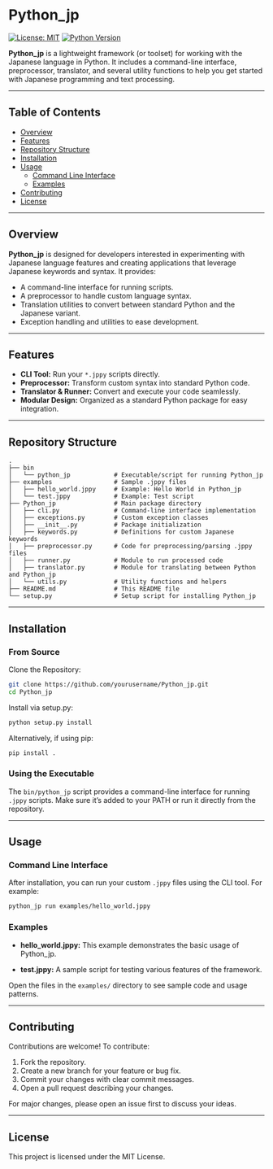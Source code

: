 # Python_jp

[![License: MIT](https://img.shields.io/badge/License-MIT-yellow.svg)](LICENSE)
[![Python Version](https://img.shields.io/badge/Python-3.12-blue.svg)](https://www.python.org/)

**Python_jp** is a lightweight framework (or toolset) for working with the Japanese language in Python. It includes a command-line interface, preprocessor, translator, and several utility functions to help you get started with Japanese programming and text processing.

---

## Table of Contents
- [Overview](#overview)
- [Features](#features)
- [Repository Structure](#repository-structure)
- [Installation](#installation)
- [Usage](#usage)
  - [Command Line Interface](#command-line-interface)
  - [Examples](#examples)
- [Contributing](#contributing)
- [License](#license)

---

## Overview
**Python_jp** is designed for developers interested in experimenting with Japanese language features and creating applications that leverage Japanese keywords and syntax. It provides:
- A command-line interface for running scripts.
- A preprocessor to handle custom language syntax.
- Translation utilities to convert between standard Python and the Japanese variant.
- Exception handling and utilities to ease development.

---

## Features
- **CLI Tool:** Run your `*.jppy` scripts directly.
- **Preprocessor:** Transform custom syntax into standard Python code.
- **Translator & Runner:** Convert and execute your code seamlessly.
- **Modular Design:** Organized as a standard Python package for easy integration.

---

## Repository Structure
```plaintext
.
├── bin
│   └── python_jp            # Executable/script for running Python_jp
├── examples                 # Sample .jppy files
│   ├── hello_world.jppy     # Example: Hello World in Python_jp
│   └── test.jppy            # Example: Test script
├── Python_jp                # Main package directory
│   ├── cli.py               # Command-line interface implementation
│   ├── exceptions.py        # Custom exception classes
│   ├── __init__.py          # Package initialization
│   ├── keywords.py          # Definitions for custom Japanese keywords
│   ├── preprocessor.py      # Code for preprocessing/parsing .jppy files
│   ├── runner.py            # Module to run processed code
│   ├── translator.py        # Module for translating between Python and Python_jp
│   └── utils.py             # Utility functions and helpers
├── README.md                # This README file
└── setup.py                 # Setup script for installing Python_jp
```

---

## Installation

### From Source
Clone the Repository:
```bash
git clone https://github.com/yourusername/Python_jp.git
cd Python_jp
```

Install via setup.py:
```bash
python setup.py install
```

Alternatively, if using pip:
```bash
pip install .
```

### Using the Executable
The `bin/python_jp` script provides a command-line interface for running `.jppy` scripts. Make sure it’s added to your PATH or run it directly from the repository.

---

## Usage

### Command Line Interface
After installation, you can run your custom `.jppy` files using the CLI tool. For example:
```bash
python_jp run examples/hello_world.jppy
```

### Examples
- **hello_world.jppy:**
  This example demonstrates the basic usage of Python_jp.

- **test.jppy:**
  A sample script for testing various features of the framework.

Open the files in the `examples/` directory to see sample code and usage patterns.

---

## Contributing
Contributions are welcome! To contribute:
1. Fork the repository.
2. Create a new branch for your feature or bug fix.
3. Commit your changes with clear commit messages.
4. Open a pull request describing your changes.

For major changes, please open an issue first to discuss your ideas.

---

## License
This project is licensed under the MIT License.